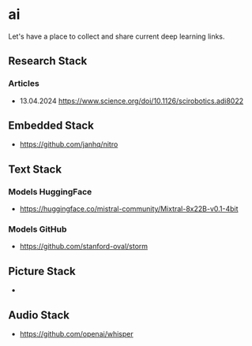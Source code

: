 # ai
Let's have a place to collect and share current deep learning links.


## Research Stack

### Articles

- 13.04.2024 https://www.science.org/doi/10.1126/scirobotics.adi8022

## Embedded Stack

- https://github.com/janhq/nitro


## Text Stack

### Models HuggingFace 

- https://huggingface.co/mistral-community/Mixtral-8x22B-v0.1-4bit

### Models GitHub

- https://github.com/stanford-oval/storm


## Picture Stack

-


## Audio Stack

- https://github.com/openai/whisper
